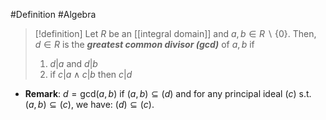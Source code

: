 #Definition #Algebra 

> [!definition]
> Let $R$ be an [[integral domain]] and $a,b\in R \backslash \{ 0 \}$. Then, $d\in R$ is the ***greatest common divisor (gcd)*** of $a,b$ if
> 1. $d|a$ and $d|b$ 
> 2. if $c|a\land c|b$ then $c|d$
- **Remark**: $d=\text{gcd}(a,b)$ if $(a,b)\subseteq(d)$ and for any principal ideal $(c)$ s.t. $(a,b)\subseteq(c)$, we have: $(d)\subseteq(c)$.